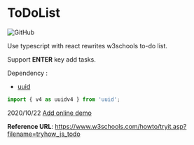 # ToDoList

![GitHub](https://img.shields.io/github/license/gavin85-Zeng/todo)

Use typescript with react rewrites w3schools to-do list.

Support __ENTER__ key add tasks.

Dependency :

- [uuid](https://www.npmjs.com/package/uuid)

``` javascript
import { v4 as uuidv4 } from 'uuid';
```

2020/10/22 [Add online demo](https://gavin85-zeng.github.io/todo/)

__Reference URL__: <https://www.w3schools.com/howto/tryit.asp?filename=tryhow_js_todo>
